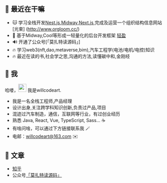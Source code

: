 ## 🥳 最近在干嘛

* 🐱 学习全栈开发[Nest.js](https://nestjs.com/),[Midway](http://www.midwayjs.org/),[Next.js](https://www.nextjs.cn/),完成及运营一个组织结构信息网站[光束] 
 (http://www.orgloom.cc/)
* 🍙 基于Midway,Cool等形成一轻量化的后台开发框架 [轻盈](https://github.com/willcodeart/lightness)
* 🔊 开通了公众号[「莫扎特读源码」]
* 🔥 学习web3(nft,dao,metaverse,bim),汽车工程学(电池/电机/电控)知识 
* 🔥 最近在读的书,社会学之思,沟通的方法,读懂碳中和,金刚经


## 🤩 我

哈喽，<img src="https://media.giphy.com/media/hvRJCLFzcasrR4ia7z/giphy.gif" width="25px"> 我是willcodeart.

- 我是一名全栈工程师,产品经理
- 设计出身,关注跨学科知识创新,负责过产品,项目
- 混迹过汽车制造，通信，互联网等行业，有过创业经历
- 熟悉 Java, React, Vue, TypeScript, Sass... ☕️
- 有啥问啥，可以通过下方链接联系我 🪄
- 电邮：willcodeart@163.com ✉️

## 📖 文章
* [知乎](https://www.zhihu.com/column/socoolwangwang)
* 公众号[「莫扎特读源码」](./扫码_搜索联合传播样式-标准色版.png)

